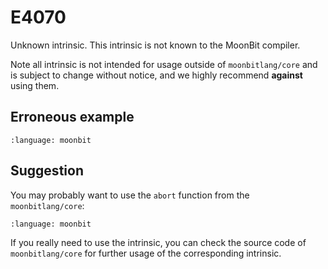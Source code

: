 # E4070

Unknown intrinsic. This intrinsic is not known to the MoonBit compiler.

Note all intrinsic is not intended for usage outside of `moonbitlang/core` and
is subject to change without notice, and we highly recommend **against** using
them.

## Erroneous example

```{literalinclude} /sources/error_codes/E4070_error/top.mbt
:language: moonbit
```

## Suggestion

You may probably want to use the `abort` function from the `moonbitlang/core`:

```{literalinclude} /sources/error_codes/E4070_fixed/top.mbt
:language: moonbit
```

If you really need to use the intrinsic, you can check the source code of
`moonbitlang/core` for further usage of the corresponding intrinsic.
